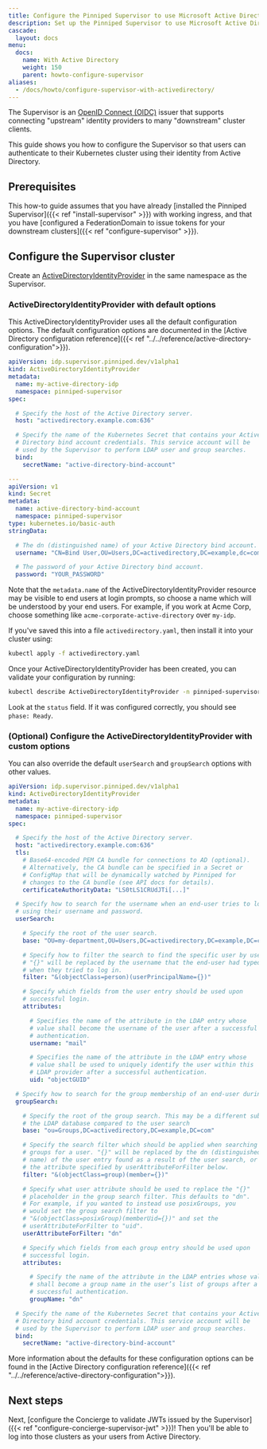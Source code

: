 ```yaml
---
title: Configure the Pinniped Supervisor to use Microsoft Active Directory as an ActiveDirectoryIdentityProvider
description: Set up the Pinniped Supervisor to use Microsoft Active Directory
cascade:
  layout: docs
menu:
  docs:
    name: With Active Directory
    weight: 150
    parent: howto-configure-supervisor
aliases:
  - /docs/howto/configure-supervisor-with-activedirectory/
---
```

The Supervisor is an [OpenID Connect (OIDC)](https://openid.net/connect/) issuer that supports connecting
"upstream" identity providers to many "downstream" cluster clients.

This guide shows you how to configure the Supervisor so that users can authenticate to their Kubernetes
cluster using their identity from Active Directory.

## Prerequisites

This how-to guide assumes that you have already [installed the Pinniped Supervisor]({{< ref "install-supervisor" >}}) with working ingress,
and that you have [configured a FederationDomain to issue tokens for your downstream clusters]({{< ref "configure-supervisor" >}}).

## Configure the Supervisor cluster

Create an [ActiveDirectoryIdentityProvider](https://github.com/vmware/pinniped/blob/main/generated/latest/README.adoc#activedirectoryidentityprovider) in the same namespace as the Supervisor.

### ActiveDirectoryIdentityProvider with default options

This ActiveDirectoryIdentityProvider uses all the default configuration options.
The default configuration options are documented in the
[Active Directory configuration reference]({{< ref "../../reference/active-directory-configuration">}}).

```yaml
apiVersion: idp.supervisor.pinniped.dev/v1alpha1
kind: ActiveDirectoryIdentityProvider
metadata:
  name: my-active-directory-idp
  namespace: pinniped-supervisor
spec:

  # Specify the host of the Active Directory server.
  host: "activedirectory.example.com:636"

  # Specify the name of the Kubernetes Secret that contains your Active
  # Directory bind account credentials. This service account will be
  # used by the Supervisor to perform LDAP user and group searches.
  bind:
    secretName: "active-directory-bind-account"

---
apiVersion: v1
kind: Secret
metadata:
  name: active-directory-bind-account
  namespace: pinniped-supervisor
type: kubernetes.io/basic-auth
stringData:

  # The dn (distinguished name) of your Active Directory bind account.
  username: "CN=Bind User,OU=Users,DC=activedirectory,DC=example,dc=com"

  # The password of your Active Directory bind account.
  password: "YOUR_PASSWORD"
```

Note that the `metadata.name` of the ActiveDirectoryIdentityProvider resource may be visible to end users at login prompts,
so choose a name which will be understood by your end users.
For example, if you work at Acme Corp, choose something like `acme-corporate-active-directory` over `my-idp`.

If you've saved this into a file `activedirectory.yaml`, then install it into your cluster using:

```sh
kubectl apply -f activedirectory.yaml
```

Once your ActiveDirectoryIdentityProvider has been created, you can validate your configuration by running:

```sh
kubectl describe ActiveDirectoryIdentityProvider -n pinniped-supervisor my-active-directory-idp
```

Look at the `status` field. If it was configured correctly, you should see `phase: Ready`.

### (Optional) Configure the ActiveDirectoryIdentityProvider with custom options

You can also override the default `userSearch` and `groupSearch` options with other values.

```yaml
apiVersion: idp.supervisor.pinniped.dev/v1alpha1
kind: ActiveDirectoryIdentityProvider
metadata:
  name: my-active-directory-idp
  namespace: pinniped-supervisor
spec:

  # Specify the host of the Active Directory server.
  host: "activedirectory.example.com:636"
  tls:
    # Base64-encoded PEM CA bundle for connections to AD (optional).
    # Alternatively, the CA bundle can be specified in a Secret or
    # ConfigMap that will be dynamically watched by Pinniped for
    # changes to the CA bundle (see API docs for details).
    certificateAuthorityData: "LS0tLS1CRUdJTi[...]"

  # Specify how to search for the username when an end-user tries to log in
  # using their username and password.
  userSearch:

    # Specify the root of the user search.
    base: "OU=my-department,OU=Users,DC=activedirectory,DC=example,DC=com"

    # Specify how to filter the search to find the specific user by username.
    # "{}" will be replaced by the username that the end-user had typed
    # when they tried to log in.
    filter: "&(objectClass=person)(userPrincipalName={})"

    # Specify which fields from the user entry should be used upon
    # successful login.
    attributes:

      # Specifies the name of the attribute in the LDAP entry whose
      # value shall become the username of the user after a successful
      # authentication.
      username: "mail"

      # Specifies the name of the attribute in the LDAP entry whose
      # value shall be used to uniquely identify the user within this
      # LDAP provider after a successful authentication.
      uid: "objectGUID"

  # Specify how to search for the group membership of an end-user during login.
  groupSearch:

    # Specify the root of the group search. This may be a different subtree of
    # the LDAP database compared to the user search
    base: "ou=Groups,DC=activedirectory,DC=example,DC=com"

    # Specify the search filter which should be applied when searching for
    # groups for a user. "{}" will be replaced by the dn (distinguished
    # name) of the user entry found as a result of the user search, or by
    # the attribute specified by userAttributeForFilter below.
    filter: "&(objectClass=group)(member={})"

    # Specify what user attribute should be used to replace the "{}"
    # placeholder in the group search filter. This defaults to "dn".
    # For example, if you wanted to instead use posixGroups, you
    # would set the group search filter to
    # "&(objectClass=posixGroup)(memberUid={})" and set the
    # userAttributeForFilter to "uid".
    userAttributeForFilter: "dn"

    # Specify which fields from each group entry should be used upon
    # successful login.
    attributes:

      # Specify the name of the attribute in the LDAP entries whose value
      # shall become a group name in the user’s list of groups after a
      # successful authentication.
      groupName: "dn"

  # Specify the name of the Kubernetes Secret that contains your Active
  # Directory bind account credentials. This service account will be
  # used by the Supervisor to perform LDAP user and group searches.
  bind:
    secretName: "active-directory-bind-account"
```

More information about the defaults for these configuration options can be found in
the [Active Directory configuration reference]({{< ref "../../reference/active-directory-configuration">}}).

## Next steps

Next, [configure the Concierge to validate JWTs issued by the Supervisor]({{< ref "configure-concierge-supervisor-jwt" >}})!
Then you'll be able to log into those clusters as your users from Active Directory.

